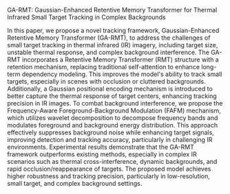 GA-RMT: Gaussian-Enhanced Retentive Memory Transformer for Thermal Infrared Small Target Tracking in Complex Backgrounds

In this paper, we propose a novel tracking framework, Gaussian-Enhanced Retentive Memory Transformer (GA-RMT), to address the challenges of small target tracking in thermal infrared (IR) imagery, including target size, unstable thermal response, and complex background interference. The GA-RMT incorporates a Retentive Memory Transformer (RMT) structure with a retention mechanism, replacing traditional self-attention to enhance long-term dependency modeling. This improves the model's ability to track small targets, especially in scenes with occlusion or cluttered backgrounds. Additionally, a Gaussian positional encoding mechanism is introduced to better capture the thermal response of target centers, enhancing tracking precision in IR images. To combat background interference, we propose the Frequency-Aware Foreground-Background Modulation (FAFM) mechanism, which utilizes wavelet decomposition to decompose frequency bands and modulates foreground and background energy distribution. This approach effectively suppresses background noise while enhancing target signals, improving detection and tracking accuracy, particularly in challenging IR environments. Experimental results demonstrate that the GA-RMT framework outperforms existing methods, especially in complex IR scenarios such as thermal cross-interference, dynamic backgrounds, and rapid occlusion/reappearance of targets. The proposed model achieves higher robustness and tracking precision, particularly in low-resolution, small target, and complex background settings.
